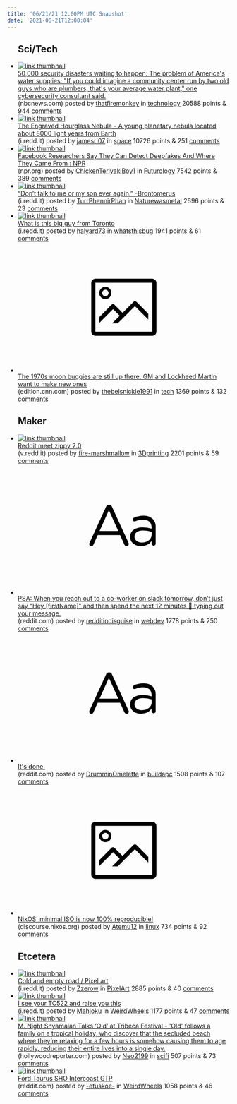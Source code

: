 ```yaml
---
title: '06/21/21 12:00PM UTC Snapshot'
date: '2021-06-21T12:00:04'
---
```

<ul>
<h2>Sci/Tech</h2>

<li><a href='https://www.nbcnews.com/tech/security/50000-security-disasters-waiting-happen-problem-americas-water-supplie-rcna1206'><img src='https://b.thumbs.redditmedia.com/XAmLtGxfAKhntaiVuk4pOMACAQEvHO_B2lq_Fpzt7gQ.jpg' alt='link thumbnail'></a><div><div class='linkTitle'><a href='https://www.nbcnews.com/tech/security/50000-security-disasters-waiting-happen-problem-americas-water-supplie-rcna1206'>50,000 security disasters waiting to happen: The problem of America's water supplies: "If you could imagine a community center run by two old guys who are plumbers, that's your average water plant," one cybersecurity consultant said.</a></div>(nbcnews.com) posted by <a href='https://www.reddit.com/user/thatfiremonkey'>thatfiremonkey</a> in <a href='https://www.reddit.com/r/technology'>technology</a> 20588 points & 944 <a href='https://www.reddit.com/r/technology/comments/o4dmgr/50000_security_disasters_waiting_to_happen_the/'>comments</a></div></li>

<li><a href='https://i.redd.it/vyhsqfr0ei671.png'><img src='https://b.thumbs.redditmedia.com/q44EHQMEHEZ0BT5wZdppltpaA7mbmPOzo9dJu963RRo.jpg' alt='link thumbnail'></a><div><div class='linkTitle'><a href='https://i.redd.it/vyhsqfr0ei671.png'>The Engraved Hourglass Nebula - A young planetary nebula located about 8000 light years from Earth</a></div>(i.redd.it) posted by <a href='https://www.reddit.com/user/jamesrl07'>jamesrl07</a> in <a href='https://www.reddit.com/r/space'>space</a> 10726 points & 251 <a href='https://www.reddit.com/r/space/comments/o4ibpu/the_engraved_hourglass_nebula_a_young_planetary/'>comments</a></div></li>

<li><a href='https://www.npr.org/2021/06/17/1007472092/facebook-researchers-say-they-can-detect-deepfakes-and-where-they-came-from'><img src='https://a.thumbs.redditmedia.com/I2k6ZhCRya5w5o-oEOva_AwyDd4OlGrI82HHjnZ8z60.jpg' alt='link thumbnail'></a><div><div class='linkTitle'><a href='https://www.npr.org/2021/06/17/1007472092/facebook-researchers-say-they-can-detect-deepfakes-and-where-they-came-from'>Facebook Researchers Say They Can Detect Deepfakes And Where They Came From : NPR</a></div>(npr.org) posted by <a href='https://www.reddit.com/user/ChickenTeriyakiBoy1'>ChickenTeriyakiBoy1</a> in <a href='https://www.reddit.com/r/Futurology'>Futurology</a> 7542 points & 389 <a href='https://www.reddit.com/r/Futurology/comments/o4id1y/facebook_researchers_say_they_can_detect/'>comments</a></div></li>

<li><a href='https://i.redd.it/cefz1rlppg671.jpg'><img src='https://b.thumbs.redditmedia.com/3k7HYg-UQBV_MLa_lD3nOON66SvMngSpMB3x6BchfoI.jpg' alt='link thumbnail'></a><div><div class='linkTitle'><a href='https://i.redd.it/cefz1rlppg671.jpg'>“Don’t talk to me or my son ever again.” -Brontomerus</a></div>(i.redd.it) posted by <a href='https://www.reddit.com/user/TurrPhennirPhan'>TurrPhennirPhan</a> in <a href='https://www.reddit.com/r/Naturewasmetal'>Naturewasmetal</a> 2696 points & 23 <a href='https://www.reddit.com/r/Naturewasmetal/comments/o4bl2l/dont_talk_to_me_or_my_son_ever_again_brontomerus/'>comments</a></div></li>

<li><a href='https://i.redd.it/rkg5j4hujf671.jpg'><img src='https://a.thumbs.redditmedia.com/XAsXxdJKK8v_LV2zsp1x0xlHsQcADE5F8pVYPfH1pm0.jpg' alt='link thumbnail'></a><div><div class='linkTitle'><a href='https://i.redd.it/rkg5j4hujf671.jpg'>What is this big guy from Toronto</a></div>(i.redd.it) posted by <a href='https://www.reddit.com/user/halyard73'>halyard73</a> in <a href='https://www.reddit.com/r/whatsthisbug'>whatsthisbug</a> 1941 points & 61 <a href='https://www.reddit.com/r/whatsthisbug/comments/o46rvg/what_is_this_big_guy_from_toronto/'>comments</a></div></li>

<li><a href='https://edition.cnn.com/2021/06/16/business/gm-lockheed-martin-lunar-rover/index.html'><svg version='1.1' viewBox='-34 -14 104 64' preserveAspectRatio='xMidYMid meet' xmlns='http://www.w3.org/2000/svg' xmlns:xlink='http://www.w3.org/1999/xlink'>
    <title>link thumbnail</title>
    <path d='M32,4H4A2,2,0,0,0,2,6V30a2,2,0,0,0,2,2H32a2,2,0,0,0,2-2V6A2,2,0,0,0,32,4ZM4,30V6H32V30Z'></path>
    <path d='M8.92,14a3,3,0,1,0-3-3A3,3,0,0,0,8.92,14Zm0-4.6A1.6,1.6,0,1,1,7.33,11,1.6,1.6,0,0,1,8.92,9.41Z'></path>
    <path d='M22.78,15.37l-5.4,5.4-4-4a1,1,0,0,0-1.41,0L5.92,22.9v2.83l6.79-6.79L16,22.18l-3.75,3.75H15l8.45-8.45L30,24V21.18l-5.81-5.81A1,1,0,0,0,22.78,15.37Z'></path>
    </svg></a><div><div class='linkTitle'><a href='https://edition.cnn.com/2021/06/16/business/gm-lockheed-martin-lunar-rover/index.html'>The 1970s moon buggies are still up there. GM and Lockheed Martin want to make new ones</a></div>(edition.cnn.com) posted by <a href='https://www.reddit.com/user/thebelsnickle1991'>thebelsnickle1991</a> in <a href='https://www.reddit.com/r/tech'>tech</a> 1369 points & 132 <a href='https://www.reddit.com/r/tech/comments/o4bdjf/the_1970s_moon_buggies_are_still_up_there_gm_and/'>comments</a></div></li>

<h2>Maker</h2>

<li><a href='https://v.redd.it/5r1wuoyfjf671'><img src='https://b.thumbs.redditmedia.com/yn5sxbLZskqtLT0r8zMiFYPuBpxro_OBqn-PkC_yuRA.jpg' alt='link thumbnail'></a><div><div class='linkTitle'><a href='https://v.redd.it/5r1wuoyfjf671'>Reddit meet zippy 2.0</a></div>(v.redd.it) posted by <a href='https://www.reddit.com/user/fire-marshmallow'>fire-marshmallow</a> in <a href='https://www.reddit.com/r/3Dprinting'>3Dprinting</a> 2201 points & 59 <a href='https://www.reddit.com/r/3Dprinting/comments/o46qqq/reddit_meet_zippy_20/'>comments</a></div></li>

<li><a href='https://www.reddit.com/r/webdev/comments/o4issl/psa_when_you_reach_out_to_a_coworker_on_slack/'><svg version='1.1' viewBox='-34 -12 104 64' preserveAspectRatio='xMidYMid slice' xmlns='http://www.w3.org/2000/svg' xmlns:xlink='http://www.w3.org/1999/xlink'>
    <title>text link thumbnail</title>
    <path d='M12.19,8.84a1.45,1.45,0,0,0-1.4-1h-.12a1.46,1.46,0,0,0-1.42,1L1.14,26.56a1.29,1.29,0,0,0-.14.59,1,1,0,0,0,1,1,1.12,1.12,0,0,0,1.08-.77l2.08-4.65h11l2.08,4.59a1.24,1.24,0,0,0,1.12.83,1.08,1.08,0,0,0,1.08-1.08,1.64,1.64,0,0,0-.14-.57ZM6.08,20.71l4.59-10.22,4.6,10.22Z'>
    </path>
    <path d='M32.24,14.78A6.35,6.35,0,0,0,27.6,13.2a11.36,11.36,0,0,0-4.7,1,1,1,0,0,0-.58.89,1,1,0,0,0,.94.92,1.23,1.23,0,0,0,.39-.08,8.87,8.87,0,0,1,3.72-.81c2.7,0,4.28,1.33,4.28,3.92v.5a15.29,15.29,0,0,0-4.42-.61c-3.64,0-6.14,1.61-6.14,4.64v.05c0,2.95,2.7,4.48,5.37,4.48a6.29,6.29,0,0,0,5.19-2.48V26.9a1,1,0,0,0,1,1,1,1,0,0,0,1-1.06V19A5.71,5.71,0,0,0,32.24,14.78Zm-.56,7.7c0,2.28-2.17,3.89-4.81,3.89-1.94,0-3.61-1.06-3.61-2.86v-.06c0-1.8,1.5-3,4.2-3a15.2,15.2,0,0,1,4.22.61Z'>
    </path>
    </svg></a><div><div class='linkTitle'><a href='https://www.reddit.com/r/webdev/comments/o4issl/psa_when_you_reach_out_to_a_coworker_on_slack/'>PSA: When you reach out to a co-worker on slack tomorrow, don’t just say “Hey [firstName]” and then spend the next 12 minutes 💬 typing out your message.</a></div>(reddit.com) posted by <a href='https://www.reddit.com/user/redditindisguise'>redditindisguise</a> in <a href='https://www.reddit.com/r/webdev'>webdev</a> 1778 points & 250 <a href='https://www.reddit.com/r/webdev/comments/o4issl/psa_when_you_reach_out_to_a_coworker_on_slack/'>comments</a></div></li>

<li><a href='https://www.reddit.com/r/buildapc/comments/o48ecx/its_done/'><svg version='1.1' viewBox='-34 -12 104 64' preserveAspectRatio='xMidYMid slice' xmlns='http://www.w3.org/2000/svg' xmlns:xlink='http://www.w3.org/1999/xlink'>
    <title>text link thumbnail</title>
    <path d='M12.19,8.84a1.45,1.45,0,0,0-1.4-1h-.12a1.46,1.46,0,0,0-1.42,1L1.14,26.56a1.29,1.29,0,0,0-.14.59,1,1,0,0,0,1,1,1.12,1.12,0,0,0,1.08-.77l2.08-4.65h11l2.08,4.59a1.24,1.24,0,0,0,1.12.83,1.08,1.08,0,0,0,1.08-1.08,1.64,1.64,0,0,0-.14-.57ZM6.08,20.71l4.59-10.22,4.6,10.22Z'>
    </path>
    <path d='M32.24,14.78A6.35,6.35,0,0,0,27.6,13.2a11.36,11.36,0,0,0-4.7,1,1,1,0,0,0-.58.89,1,1,0,0,0,.94.92,1.23,1.23,0,0,0,.39-.08,8.87,8.87,0,0,1,3.72-.81c2.7,0,4.28,1.33,4.28,3.92v.5a15.29,15.29,0,0,0-4.42-.61c-3.64,0-6.14,1.61-6.14,4.64v.05c0,2.95,2.7,4.48,5.37,4.48a6.29,6.29,0,0,0,5.19-2.48V26.9a1,1,0,0,0,1,1,1,1,0,0,0,1-1.06V19A5.71,5.71,0,0,0,32.24,14.78Zm-.56,7.7c0,2.28-2.17,3.89-4.81,3.89-1.94,0-3.61-1.06-3.61-2.86v-.06c0-1.8,1.5-3,4.2-3a15.2,15.2,0,0,1,4.22.61Z'>
    </path>
    </svg></a><div><div class='linkTitle'><a href='https://www.reddit.com/r/buildapc/comments/o48ecx/its_done/'>It's done.</a></div>(reddit.com) posted by <a href='https://www.reddit.com/user/DrumminOmelette'>DrumminOmelette</a> in <a href='https://www.reddit.com/r/buildapc'>buildapc</a> 1508 points & 107 <a href='https://www.reddit.com/r/buildapc/comments/o48ecx/its_done/'>comments</a></div></li>

<li><a href='https://discourse.nixos.org/t/nixos-unstable-s-iso-minimal-x86-64-linux-is-100-reproducible/13723'><svg version='1.1' viewBox='-34 -14 104 64' preserveAspectRatio='xMidYMid meet' xmlns='http://www.w3.org/2000/svg' xmlns:xlink='http://www.w3.org/1999/xlink'>
    <title>link thumbnail</title>
    <path d='M32,4H4A2,2,0,0,0,2,6V30a2,2,0,0,0,2,2H32a2,2,0,0,0,2-2V6A2,2,0,0,0,32,4ZM4,30V6H32V30Z'></path>
    <path d='M8.92,14a3,3,0,1,0-3-3A3,3,0,0,0,8.92,14Zm0-4.6A1.6,1.6,0,1,1,7.33,11,1.6,1.6,0,0,1,8.92,9.41Z'></path>
    <path d='M22.78,15.37l-5.4,5.4-4-4a1,1,0,0,0-1.41,0L5.92,22.9v2.83l6.79-6.79L16,22.18l-3.75,3.75H15l8.45-8.45L30,24V21.18l-5.81-5.81A1,1,0,0,0,22.78,15.37Z'></path>
    </svg></a><div><div class='linkTitle'><a href='https://discourse.nixos.org/t/nixos-unstable-s-iso-minimal-x86-64-linux-is-100-reproducible/13723'>NixOS' minimal ISO is now 100% reproducible!</a></div>(discourse.nixos.org) posted by <a href='https://www.reddit.com/user/Atemu12'>Atemu12</a> in <a href='https://www.reddit.com/r/linux'>linux</a> 734 points & 92 <a href='https://www.reddit.com/r/linux/comments/o4bep8/nixos_minimal_iso_is_now_100_reproducible/'>comments</a></div></li>

<h2>Etcetera</h2>

<li><a href='https://i.redd.it/ht015mhk4i671.png'><img src='https://b.thumbs.redditmedia.com/FxAJD-F96NT0chJ65mLvE6MvjrgByQSCR83Og6NDoZs.jpg' alt='link thumbnail'></a><div><div class='linkTitle'><a href='https://i.redd.it/ht015mhk4i671.png'>Cold and empty road / Pixel art</a></div>(i.redd.it) posted by <a href='https://www.reddit.com/user/Zzerow'>Zzerow</a> in <a href='https://www.reddit.com/r/PixelArt'>PixelArt</a> 2885 points & 40 <a href='https://www.reddit.com/r/PixelArt/comments/o4hdh5/cold_and_empty_road_pixel_art/'>comments</a></div></li>

<li><a href='https://i.redd.it/civaa29w8g671.png'><img src='https://a.thumbs.redditmedia.com/bwr73QJsO1eBp-tWhcfLphRX9tT_MbkiSsXQZ65s6B0.jpg' alt='link thumbnail'></a><div><div class='linkTitle'><a href='https://i.redd.it/civaa29w8g671.png'>I see your TC522 and raise you this</a></div>(i.redd.it) posted by <a href='https://www.reddit.com/user/Mahjoku'>Mahjoku</a> in <a href='https://www.reddit.com/r/WeirdWheels'>WeirdWheels</a> 1177 points & 47 <a href='https://www.reddit.com/r/WeirdWheels/comments/o49n6l/i_see_your_tc522_and_raise_you_this/'>comments</a></div></li>

<li><a href='https://www.hollywoodreporter.com/movies/movie-news/m-night-shyamalan-old-ending-covid-bubble-hurricane-hints-tribeca-2021-1234970741/'><img src='https://a.thumbs.redditmedia.com/Eqp3oaEWSws8h4z7MNxNxgV7gLwva_DmSf2kz2_bEf8.jpg' alt='link thumbnail'></a><div><div class='linkTitle'><a href='https://www.hollywoodreporter.com/movies/movie-news/m-night-shyamalan-old-ending-covid-bubble-hurricane-hints-tribeca-2021-1234970741/'>M. Night Shyamalan Talks ‘Old’ at Tribeca Festival - 'Old' follows a family on a tropical holiday, who discover that the secluded beach where they’re relaxing for a few hours is somehow causing them to age rapidly, reducing their entire lives into a single day.</a></div>(hollywoodreporter.com) posted by <a href='https://www.reddit.com/user/Neo2199'>Neo2199</a> in <a href='https://www.reddit.com/r/scifi'>scifi</a> 507 points & 73 <a href='https://www.reddit.com/r/scifi/comments/o48xl6/m_night_shyamalan_talks_old_at_tribeca_festival/'>comments</a></div></li>

<li><a href='https://www.reddit.com/gallery/o4fcuj'><img src='https://b.thumbs.redditmedia.com/cWdF38vGZNQkuTVDNLd8V-ioK2qBVbYc6O5rMA87j6g.jpg' alt='link thumbnail'></a><div><div class='linkTitle'><a href='https://www.reddit.com/gallery/o4fcuj'>Ford Taurus SHO Intercoast GTP</a></div>(reddit.com) posted by <a href='https://www.reddit.com/user/-etuskoe-'>-etuskoe-</a> in <a href='https://www.reddit.com/r/WeirdWheels'>WeirdWheels</a> 1058 points & 46 <a href='https://www.reddit.com/r/WeirdWheels/comments/o4fcuj/ford_taurus_sho_intercoast_gtp/'>comments</a></div></li>

</ul>

